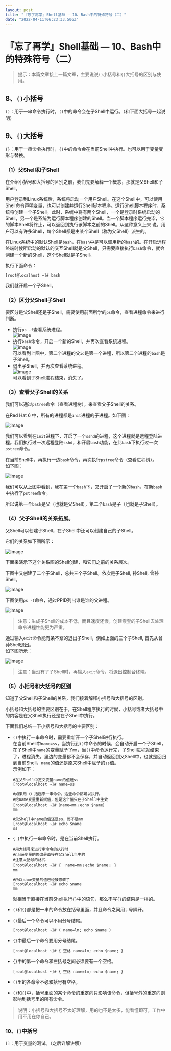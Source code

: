 ```yaml
---
layout: post
title: "『忘了再学』Shell基础 — 10、Bash中的特殊符号（二）"
date: "2022-04-11T06:23:33.506Z"
---
```

『忘了再学』Shell基础 — 10、Bash中的特殊符号（二）
================================

> 提示：本篇文章接上一篇文章，主要说说`()`小括号和`{}`大括号的区别与使用。

8、`()`小括号
---------

`()`：用于一串命令执行时，`()`中的命令会在子Shell中运行。（和下面大括号一起说明）

9、`{}`大括号
---------

`{}`：用于一串命令执行时，`{}`中的命令会在当前Shell中执行。也可以用于变量变形与替换。

### （1）父Shell和子Shell

在介绍小括号和大括号的区别之前，我们先要解释一个概念，那就是父Shell和子Shell。

用户登录到Linux系统后，系统将启动一个用户Shell。在这个Shell中，可以使用Shell命令声明变量，也可以创建并运行Shell脚本程序。运行Shell脚本程序时，系统将创建一个子Shell。此时，系统中将有两个Shell，一个是登录时系统启动的Shell，另一个是系统为运行脚本程序创建的Shell。当一个脚本程序运行完毕，它的脚本Shell将终止，可以返回到执行该脚本之前的Shell。从这种意义上来 说，用户可以有许多Shell，每个Shell都是由某个Shell（称为父Shell）派生的。

在Linux系统中的默认Shell是`bash`，在`bash`中是可以调用新的`bash`的。在开启远程终端时候所启动的默认的交互Shell就是父Shell，只需要直接执行`bash`命令，就会创建一个新的Shell，这个Shell就是子Shell。

执行下面命令：

    [root@localhost ~]# bash
    

我们就开启一个子Shell。

### （2）区分父Shell子Shell

要区分是父Shell还是子Shell，需要使用前面所学的`ps`命令，查看进程命令来进行判断。

*   执行`ps -f`查看系统进程。  
    ![image](https://img2022.cnblogs.com/blog/909968/202204/909968-20220411110158019-371552741.png)
*   执行`bash`命令，开启一个新的Shell，并再次查看系统进程。  
    ![image](https://img2022.cnblogs.com/blog/909968/202204/909968-20220411110214266-1313881434.png)  
    可以看到上图中，第二个进程的父`id`是第一个进程，所以第二个进程的`bash`是子Shell。
*   退出子Shell，并再次查看系统进程。  
    ![image](https://img2022.cnblogs.com/blog/909968/202204/909968-20220411110238917-1716008796.png)  
    可以看到子Shell进程结束，消失了。

### （3）查看父子Shell的关系

我们可以通过`pstree`命令（查看进程树），来查看父子Shell的关系。

在Red Hat 6 中，所有的进程都是`init`进程的子进程。如下图：

![image](https://img2022.cnblogs.com/blog/909968/202204/909968-20220411110300268-1964668902.png)

我们可以看到在`init`进程下，开启了一个`sshd`的进程，这个进程就是远程登陆进程。我们执行过一次远程登陆`sshd`，和开启`bash`功能，在此`bash`下执行过一次`pstree`命令。

在当前Shell中，再执行一边`bash`命令，再次执行`pstree`命令（查看进程树）。  
如下图：

![image](https://img2022.cnblogs.com/blog/909968/202204/909968-20220411110313994-500076495.png)

我们可以从上图中看到，我在第一个`bash`下，又开启了一个新的`bash`，在新`bash`中执行了`pstree`命令。

所以说第一个`bash`是父（也就是父Shell），第二个`bash`是子（也就是子Shell）。

### （4）父子Shell的关系拓展。

父Shell可以创建子Shell，在子Shell中还可以创建自己的子Shell。

它们的关系如下图所示：

![image](https://img2022.cnblogs.com/blog/909968/202204/909968-20220411110328040-344433488.png)

下面来演示下这个关系图的Shell创建，和它们之前的关系层次。

下图中又创建了二个子Shell，总共三个子Shell。依次是子Shell, 孙Shell, 曾孙Shell。

![image](https://img2022.cnblogs.com/blog/909968/202204/909968-20220411110341217-675785105.png)

下图使用`ps -f`命令，通过PPID列出谁是谁的父进程。

![image](https://img2022.cnblogs.com/blog/909968/202204/909968-20220411110354258-1284708425.png)

> 注意：生成子Shell的成本不低，而且速度还慢，创建嵌套的子Shell去处理命令进程性能更为严重。

通过输入`exit`命令能有条不絮的退出子Shell，例如上面的三个子Shell, 首先从曾孙Shell退出。  
如下图所示：

![image](https://img2022.cnblogs.com/blog/909968/202204/909968-20220411110440715-1880375410.png)

> 注意：当没有了子Shell时，再输入`exit`命令，将退出控制台终端。

### （5）小括号和大括号的区别

知道了父Shell和子Shell的关系，我们接着解释小括号和大括号的区别。

小括号和大括号的主要区别在于，在Shell程序执行的时候，小括号或者大括号中的内容是在父Shell执行还是在子Shell中执行。

下面我们总结一下小括号和大括号的主要区别：

*   `()`中执行一串命令时，需要重新开一个子Shell进行执行。  
    在当前Shell中`name=ss`，当执行到`()`中命令的时候，会自动开启一个子Shell，在子Shell中`name`的变量赋予了`mm`，当`()`中命令运行完，子Shell进程就结束了，进程消失。里边的变量都不会保存，并自动返回到父Shell中，也就是回归到当前Shell，`name`的值还是原来Shell中赋予的`ss`值。  
    示例如下：
    
        #在父Shell中定义变量name的值是ss
        [root@localhost ~]# name=ss
        
        #如果用（）括起来一串命令，这些命令都可以执行。
        #给name变量重新赋值，但是这个值只在子Shell中生效
        [root@localhost ~]#（name=mm；echo $name）
        mm
        
        #父Shell中name的值还是ss，而不是mm
        [root@localhost ~]# echo $name
        ss
        
    
*   `{ }`中执行一串命令时，是在当前Shell执行。
    
        #用大括号来进行串命令的执行时
        #name变量的修改是直接在父Shell当中的
        #注意大括号的格式
        [root@localhost ~]# {  name=mm；echo $name； }
        mm
        
        #所以name变量的值已经被修改了
        [root@localhost ~]# echo $name
        mm
        
    
    就相当于直接在当前Shell执行`{}`中的语句，那么不写`{}`的结果是一样的。
*   `()`和`{}`都是把一串的命令放在括号里面，并且命令之间用`；`号隔开。
*   `()`最后一个命令可以不用分号结尾。
    
        [root@localhost ~]# ( name=lm; echo $name )
        
    
*   `{}`中最后一个命令要用分号结尾。
    
        [root@localhost ~]# { 空格 name=lm; echo $name; }
        
    
*   `{}`中的第一个命令和左括号之间必须要有一个空格。
    
        [root@localhost ~]# { 空格 name=lm; echo $name; }
        
    
*   `()`里的各命令不必和括号有空格。
*   `()`和`{}`中，括号里面的某个命令的重定向只影响该命令，但括号外的重定向则影响到括号里的所有命令。

> 说明：小括号和大括号不太好理解，用的也不是太多，能看懂即可，工作中用不用在你自己。

### 10、`[]`中括号

`[]`：用于变量的测试。（之后详解讲解）